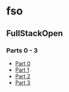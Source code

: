 # fso
## FullStackOpen

### Parts 0 - 3
- [Part 0](./tree/main/part0)
- [Part 1](./tree/main/part1)
- [Part 2](./tree/main/part2)
- [Part 3](./tree/main/part3)
